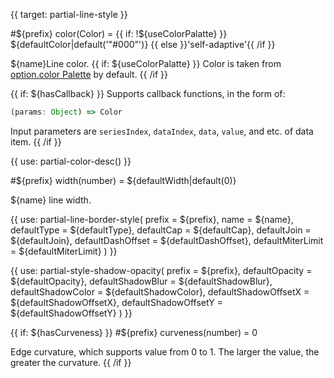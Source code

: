 
{{ target: partial-line-style }}

#${prefix} color(Color) = {{ if: !${useColorPalatte} }} ${defaultColor|default('"#000"')} {{ else }}'self-adaptive'{{ /if }}

<ExampleUIControlColor />

${name}Line color. {{ if: ${useColorPalatte} }} Color is taken from [option.color Palette](~color) by default. {{ /if }}

{{ if: ${hasCallback} }}
Supports callback functions, in the form of:
```js
(params: Object) => Color
```
Input parameters are `seriesIndex`, `dataIndex`, `data`, `value`, and etc. of data item.
{{ /if }}

{{ use: partial-color-desc() }}

#${prefix} width(number) = ${defaultWidth|default(0)}

<ExampleUIControlNumber value="${defaultWidth|default(1)}" min="0" step="0.5" />

${name} line width.

{{ use: partial-line-border-style(
    prefix = ${prefix},
    name = ${name},
    defaultType = ${defaultType},
    defaultCap = ${defaultCap},
    defaultJoin = ${defaultJoin},
    defaultDashOffset = ${defaultDashOffset},
    defaultMiterLimit = ${defaultMiterLimit}
) }}

{{ use: partial-style-shadow-opacity(
    prefix = ${prefix},
    defaultOpacity = ${defaultOpacity},
    defaultShadowBlur = ${defaultShadowBlur},
    defaultShadowColor = ${defaultShadowColor},
    defaultShadowOffsetX = ${defaultShadowOffsetX},
    defaultShadowOffsetY = ${defaultShadowOffsetY}
) }}

{{ if: ${hasCurveness} }}
#${prefix} curveness(number) = 0

<ExampleUIControlNumber min="0" max="1" step="0.01" default="0" />

Edge curvature, which supports value from 0 to 1. The larger the value, the greater the curvature.
{{ /if }}

